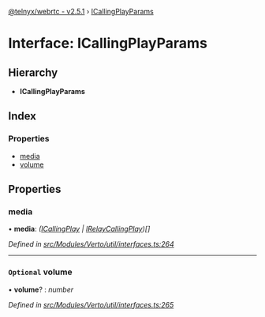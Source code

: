 [@telnyx/webrtc - v2.5.1](../README.md) › [ICallingPlayParams](icallingplayparams.md)

# Interface: ICallingPlayParams

## Hierarchy

* **ICallingPlayParams**

## Index

### Properties

* [media](icallingplayparams.md#media)
* [volume](icallingplayparams.md#optional-volume)

## Properties

###  media

• **media**: *([ICallingPlay](icallingplay.md) | [IRelayCallingPlay](irelaycallingplay.md))[]*

*Defined in [src/Modules/Verto/util/interfaces.ts:264](https://github.com/team-telnyx/webrtc/blob/main/packages/js/src/Modules/Verto/util/interfaces.ts#L264)*

___

### `Optional` volume

• **volume**? : *number*

*Defined in [src/Modules/Verto/util/interfaces.ts:265](https://github.com/team-telnyx/webrtc/blob/main/packages/js/src/Modules/Verto/util/interfaces.ts#L265)*
